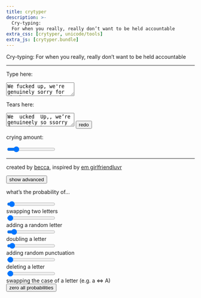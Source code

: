 ```yaml
---
title: crytyper
description: >-
  Cry-typing:
  For when you really, really don’t want to be held accountable
extra_css: [crytyper, unicode/tools]
extra_js: [crytyper.bundle]
---
```


Cry-typing: For when you really, really don’t want to be held accountable

---

Type here:
<textarea id="in">We fucked up, we're genuinely sorry for the hurt we caused and trying to do better. Newest edit to the blog post: ohjoysextoy.com/cuckolding</textarea>

Tears here:
<textarea id="out">We  ucked  Up,, we’re genuineely so ssorry  forr tthe uhrt wwe,e caused and trying too do better.  NNe,,wesst ezditt to hte bllogg post: ohjoysexto,,oy.com/cuckolding</textarea>


<input type="button" id="redo_button" value="redo">


crying amount:

<input type="range" id="crying_range" min="0" max="1000" value="150">

---

created by [becca], inspired by [em girlfriendluvr]

<input type="button" id="adv_button" value="show advanced">

<div id="adv_options">

what’s the probability of…
<div> <input type="range" min="0" max="100" value="4" id="swap_range">
<div class="opt_desc"> <div> swapping two letters </div> </div> </div>

<div> <input type="range" min="0" max="100" value="1" id="add_range">
<div class="opt_desc"> <div> adding a random letter </div> </div> </div>

<div> <input type="range" min="0" max="100" value="10" id="duplicate_range">
<div class="opt_desc"> <div> doubling a letter </div> </div> </div>

<div> <input type="range" min="0" max="100" value="5" id="punctuate_range">
<div class="opt_desc"> <div> adding random punctuation </div> </div> </div>

<div> <input type="range" min="0" max="100" value="1" id="remove_range">
<div class="opt_desc"> <div> deleting a letter </div> </div> </div>

<div> <input type="range" min="0" max="100" value="1" id="swapcase_range">
<div class="opt_desc"> <div> swapping the case of a letter (e.g. a ⇔ A) </div> </div> </div>

<input type="button" id="zero_button" value="zero all probabilities">

</div>

[becca]: /
[em girlfriendluvr]: http://girlfriendluvr.tumblr.com/post/159282672253/heres-my-prediction-of-the-future-someone-makes
